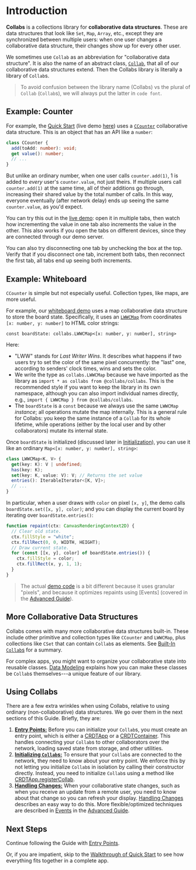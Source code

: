 # Introduction

**Collabs** is a collections library for **collaborative data structures**. These are data structures that look like `Set`, `Map`, `Array`, etc., except they are synchronized between multiple users: when one user changes a collaborative data structure, their changes show up for every other user.

We sometimes use `Collab` as an abbreviation for "collaborative data structure". It is also the name of an abstract class, [`Collab`](../api/collabs/classes/Collab.html), that all of our collaborative data structures extend. Then the Collabs library is literally a library of `Collab`s.

> To avoid confusion between the library name (Collabs) vs the plural of `Collab` (`Collab`s), we will always put the latter in `code font`.

## Example: Counter

For example, the [Quick Start](../quick_start.html) (live demo [here](https://collabs-demos.herokuapp.com/web_socket.html?container=demos/counter/dist/counter.html)) uses a [`CCounter`](../api/collabs/classes/CCounter.html) collaborative data structure. This is an object that has an API like a `number`:

```ts
class CCounter {
  add(toAdd: number): void;
  get value(): number;
  // ...
}
```

But unlike an ordinary number, when one user calls `counter.add(1)`, 1 is added to _every_ user's `counter.value`, not just theirs. If multiple users call `counter.add(1)` at the same time, all of their additions go through, increasing their shared value by the total number of calls. In this way, everyone eventually (after network delay) ends up seeing the same `counter.value`, as you'd expect.

You can try this out in the [live demo](https://collabs-demos.herokuapp.com/web_socket.html?container=demos/counter/dist/counter.html): open it in multiple tabs, then watch how incrementing the value in one tab also increments the value in the other. This also works if you open the tabs on different devices, since they are connected through our demo server.

You can also try disconnecting one tab by unchecking the box at the top. Verify that if you disconnect one tab, increment both tabs, then reconnect the first tab, all tabs end up seeing both increments.

## Example: Whiteboard

`CCounter` is simple but not especially useful. Collection types, like maps, are more useful.

For example, our [whiteboard demo](https://collabs-demos.herokuapp.com/web_socket.html?container=demos/whiteboard/dist/whiteboard.html) uses a map collaborative data structure to store the board state. Specifically, it uses an [`LWWCMap`](../api/collabs/classes/LWWCMap.html) from coordinates `[x: number, y: number]` to HTML color strings:

```
const boardState: collabs.LWWCMap<[x: number, y: number], string>
```

Here:

- "LWW" stands for _Last Writer Wins_. It describes what happens if two users try to set the color of the same pixel concurrently: the "last" one, according to senders' clock times, wins and sets the color.
- We write the type as `collabs.LWWCMap` because we have imported as the library as `import * as collabs from @collabs/collabs`. This is the recommended style if you want to keep the library in its own namespace, although you can also import individual names directly, e.g., `import { LWWCMap } from @collabs/collabs`.
- The `boardState` is a `const` because we always use the same `LWWCMap` _instance_; all operations mutate the map internally. This is a general rule for Collabs: you keep the same instance of a `Collab` for its whole lifetime, while operations (either by the local user and by other collaborators) mutate its internal state.

Once `boardState` is initialized (discussed later in [Initialization](./initialization.html)), you can use it like an ordinary `Map<[x: number, y: number], string>`:

```ts
class LWWCMap<K, V> {
  get(key: K): V | undefined;
  has(key: K);
  set(key: K, value: V): V; // Returns the set value
  entries(): IterableIterator<[K, V]>;
  // ...
}
```

In particular, when a user draws with `color` on pixel `[x, y]`, the demo calls `boardState.set([x, y], color)`; and you can display the current board by iterating over `boardState.entries()`:

```ts
function repaint(ctx: CanvasRenderingContext2D) {
  // Clear old state.
  ctx.fillStyle = "white";
  ctx.fillRect(0, 0, WIDTH, HEIGHT);
  // Draw current state.
  for (const [[x, y], color] of boardState.entries()) {
    ctx.fillStyle = color;
    ctx.fillRect(x, y, 1, 1);
  }
}
```

> The actual [demo code](https://github.com/composablesys/collabs/tree/master/demos/apps/whiteboard) is a bit different because it uses granular "pixels", and because it optimizes repaints using [Events] (covered in the [Advanced Guide](../advanced/)).

## More Collaborative Data Structures

Collabs comes with many more collaborative data structures built-in. These include other primitive and collection types like `CCounter` and `LWWCMap`, plus collections like `CSet` that can contain `Collab`s as elements. See [Built-In `Collab`s](./build_in_collabs.html) for a summary.

For complex apps, you might want to organize your collaborative state into reusable classes. [Data Modeling](./data_modeling) explains how you can make these classes be `Collab`s themselves---a unique feature of our library.

## Using Collabs

There are a few extra wrinkles when using Collabs, relative to using ordinary (non-collaborative) data structures. We go over them in the next sections of this Guide. Briefly, they are:

1. [**Entry Points:**](./entry_points.html) Before you can initialize your `Collab`s, you must create an entry point, which is either a [CRDTApp](../api/collabs/classes/CRDTApp.html) or a [CRDTContainer](../api/container/classes/CRDTContainer.html). This handles connecting your `Collab`s to other collaborators over the network, loading saved state from storage, and other utilities.
2. [**Initializing `Collab`s:**](./initialization.html) To ensure that your `Collab`s are connected to the network, they need to know about your entry point. We enforce this by not letting you initialize `Collab`s in isolation by calling their constructor directly. Instead, you need to initialize `Collab`s using a method like [CRDTApp.registerCollab](../api/collabs/classes/CRDTApp.html#registerCollab).
3. [**Handling Changes:**](./handling_changes.html) When your collaborative state changes, such as when you receive an update from a remote user, you need to know about that change so you can refresh your display. [Handling Changes](./handling_changes.html) describes an easy way to do this. More flexible/optimized techniques are described in [Events](../advanced/events.html) in the [Advanced Guide](../advanced/).

## Next Steps

Continue following the Guide with [Entry Points](./entry_points.html).

Or, if you are impatient, skip to the [Walkthrough of Quick Start](../walkthrough.html) to see how everything fits together in a complete app.

